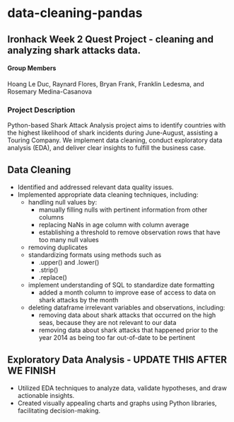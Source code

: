 # data-cleaning-pandas
## Ironhack Week 2 Quest Project - cleaning and analyzing shark attacks data. 

#### Group Members
Hoang Le Duc, Raynard Flores, Bryan Frank, Franklin Ledesma, and Rosemary Medina-Casanova

### Project Description
Python-based Shark Attack Analysis project aims to identify countries with the highest likelihood of shark incidents during June-August, assisting a Touring Company. We implement data cleaning, conduct exploratory data analysis (EDA), and deliver clear insights to fulfill the business case.

## Data Cleaning
- Identified and addressed relevant data quality issues.
- Implemented appropriate data cleaning techniques, including:
    - handling null values by:
        - manually filling nulls with pertinent information from other columns
        - replacing NaNs in age column with column average
        - establishing a threshold to remove observation rows that have too many null values
    - removing duplicates
    - standardizing formats using methods such as
        - .upper() and .lower()
        - .strip()
        - .replace()
    - implement understanding of SQL to standardize date formatting
        - added a month column to improve ease of access to data on shark attacks by the month 
    - deleting dataframe irrelevant variables and observations, including:
        - removing data about shark attacks that occurred on the high seas, because they are not relevant to our data
        - removing data about shark attacks that happened prior to the year 2014 as being too far out-of-date to be pertinent

## Exploratory Data Analysis - UPDATE THIS AFTER WE FINISH
- Utilized EDA techniques to analyze data, validate hypotheses, and draw actionable insights.
- Created visually appealing charts and graphs using Python libraries, facilitating decision-making.
